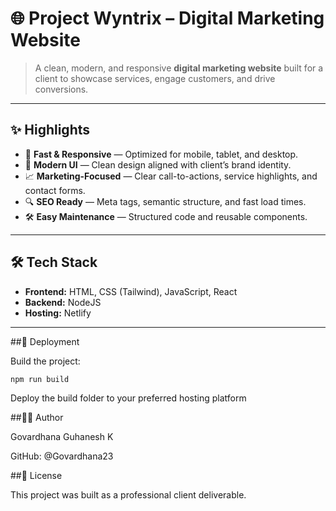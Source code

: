 # 🌐 Project Wyntrix – Digital Marketing Website

> A clean, modern, and responsive **digital marketing website** built for a client to showcase services, engage customers, and drive conversions.

---

## ✨ Highlights

- 🚀 **Fast & Responsive** — Optimized for mobile, tablet, and desktop.
- 🎨 **Modern UI** — Clean design aligned with client’s brand identity.
- 📈 **Marketing-Focused** — Clear call-to-actions, service highlights, and contact forms.
- 🔍 **SEO Ready** — Meta tags, semantic structure, and fast load times.
- 🛠️ **Easy Maintenance** — Structured code and reusable components.

---

## 🛠️ Tech Stack

- **Frontend:** HTML, CSS (Tailwind), JavaScript, React
- **Backend:** NodeJS
- **Hosting:** Netlify

---

##🚀 Deployment

Build the project:

```npm run build```


Deploy the build folder to your preferred hosting platform

##🧑‍💻 Author

Govardhana Guhanesh K

GitHub: @Govardhana23

##📜 License

This project was built as a professional client deliverable.
